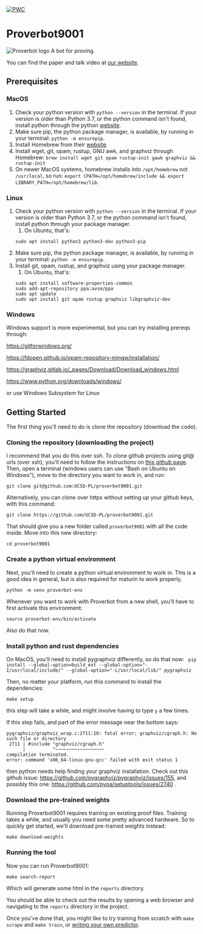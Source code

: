 [![PWC](https://img.shields.io/endpoint.svg?url=https://paperswithcode.com/badge/generating-correctness-proofs-with-neural/automated-theorem-proving-on-compcert)](https://paperswithcode.com/sota/automated-theorem-proving-on-compcert?p=generating-correctness-proofs-with-neural)

# Proverbot9001
![Proverbot logo](proverbotlogo-01.png)
A bot for proving.

You can find the paper and talk video at [our website](https://proverbot9001.ucsd.edu).

## Prerequisites

### MacOS

1. Check your python version with `python --version` in the
   terminal. If your version is older than Python 3.7, or the python
   command isn't found, install python through the python
   [website](https://www.python.org/).
2. Make sure pip, the python package manager, is available, by running
   in your terminal: `python -m ensurepip`.
3. Install Homebrew from their [website](https://brew.sh/).
4. Install wget, git, opam, rustup, GNU awk, and graphviz through Homebrew:
   `brew install wget git opam rustup-init gawk graphviz && rustup-init`
5. On newer MacOS systems, homebrew installs into `/opt/homebrew` not
   `/usr/local`, so run:
   `export CPATH=/opt/homebrew/include && export LIBRARY_PATH=/opt/homebrew/lib`.

### Linux
1. Check your python version with `python --version` in the
   terminal. If your version is older than Python 3.7, or the python
   command isn't found, install python through your package manager.
   1. On Ubuntu, that's:
   ```
   sudo apt install python3 python3-dev python3-pip
   ```
2. Make sure pip, the python package manager, is available, by running
   in your terminal: `python -m ensurepip`.
3. Install git, opam, rustup, and graphviz using your package manager.
   1. On Ubuntu, that's:
   ```
   sudo apt install software-properties-common
   sudo add-apt-repository ppa:avsm/ppa
   sudo apt update
   sudo apt install git opam rustup graphviz libgraphviz-dev
   ```

### Windows
Windows support is more experimental, but you can try installing
prereqs through:

https://gitforwindows.org/

https://fdopen.github.io/opam-repository-mingw/installation/

https://graphviz.gitlab.io/_pages/Download/Download_windows.html

https://www.python.org/downloads/windows/

or use Windows Subsystem for Linux

## Getting Started

The first thing you'll need to do is clone the repository (download the code).

### Cloning the repository (downloading the project)
I recommend that you do this over ssh. To clone github projects using
git@ urls (over ssh), you'll need to follow the instructions on [this
github
page](https://docs.github.com/en/authentication/connecting-to-github-with-ssh/generating-a-new-ssh-key-and-adding-it-to-the-ssh-agent). Then,
open a terminal (windows users can use "Bash on Ubuntu on Windows"),
move to the directory you want to work in, and run:

```
git clone git@github.com:UCSD-PL/proverbot9001.git
```

Alternatively, you can clone over https without setting up your github
keys, with this command:
```
git clone https://github.com/UCSD-PL/proverbot9001.git
```

That should give you a new folder called `proverbot9001` with all the
code inside. Move into this new directory:

```
cd proverbot9001
```

### Create a python virtual environment

Next, you'll need to create a python virtual environment to work
in. This is a good idea in general, but is also required for maturin
to work properly.

```
python -m venv proverbot-env
```

Whenever you want to work with Proverbot from a new shell, you'll have
to first activate this environment:

```
source proverbot-env/bin/activate
```

Also do that now.

### Install python and rust dependencies

On MacOS, you'll need to install pygraphviz differently, so do that
now: ` pip install --global-option=build_ext
--global-option="-I/usr/local/include/"
--global-option="-L/usr/local/lib/" pygraphviz`

Then, no matter your platform, run this command to install the
dependencies:

```
make setup
```

this step will take a while, and might involve having to type `y` a
few times.

If this step fails, and part of the error message near the bottom says:
```
pygraphviz/graphviz_wrap.c:2711:10: fatal error: graphviz/cgraph.h: No such file or directory
 2711 | #include "graphviz/cgraph.h"
      |          ^~~~~~~~~~~~~~~~~~~
compilation terminated.
error: command 'x86_64-linux-gnu-gcc' failed with exit status 1
```
then python needs help finding your graphviz installation. Check out this github issue: https://github.com/pygraphviz/pygraphviz/issues/155, and possibly this one: https://github.com/pypa/setuptools/issues/2740
.

### Download the pre-trained weights

Running Proverbot9001 requires training on existing proof
files. Training takes a while, and usually you need some pretty
advanced hardware. So to quickly get started, we'll download
pre-trained weights instead:

```
make download-weights
```

### Running the tool

Now you can run Proverbot9001:

```
make search-report
```

Which will generate some html in the `reports` directory.

You should be able to check out the results by opening a web browser
and navigating to the `reports` directory in the project.

Once you've done that, you might like to try training from scratch
with `make scrape` and `make train`, or [writing your own
predictor](predictor.md).
